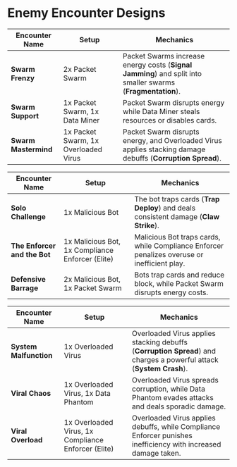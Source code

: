 # Enemy Encounter Designs

| **Encounter Name**         | **Setup**                                         | **Mechanics**                                                                                           |
|-----------------------------|--------------------------------------------------|---------------------------------------------------------------------------------------------------------|
| **Swarm Frenzy**           | 2x Packet Swarm                                  | Packet Swarms increase energy costs (**Signal Jamming**) and split into smaller swarms (**Fragmentation**). |
| **Swarm Support**          | 1x Packet Swarm, 1x Data Miner                   | Packet Swarm disrupts energy while Data Miner steals resources or disables cards.                       |
| **Swarm Mastermind**       | 1x Packet Swarm, 1x Overloaded Virus             | Packet Swarm disrupts energy, and Overloaded Virus applies stacking damage debuffs (**Corruption Spread**). |

| **Encounter Name**         | **Setup**                                         | **Mechanics**                                                                                           |
|-----------------------------|--------------------------------------------------|---------------------------------------------------------------------------------------------------------|
| **Solo Challenge**          | 1x Malicious Bot                                | The bot traps cards (**Trap Deploy**) and deals consistent damage (**Claw Strike**).                    |
| **The Enforcer and the Bot**| 1x Malicious Bot, 1x Compliance Enforcer (Elite)| Malicious Bot traps cards, while Compliance Enforcer penalizes overuse or inefficient play.             |
| **Defensive Barrage**       | 2x Malicious Bot, 1x Packet Swarm               | Bots trap cards and reduce block, while Packet Swarm disrupts energy costs.                             |

| **Encounter Name**         | **Setup**                                         | **Mechanics**                                                                                           |
|-----------------------------|--------------------------------------------------|---------------------------------------------------------------------------------------------------------|
| **System Malfunction**      | 1x Overloaded Virus                             | Overloaded Virus applies stacking debuffs (**Corruption Spread**) and charges a powerful attack (**System Crash**). |
| **Viral Chaos**             | 1x Overloaded Virus, 1x Data Phantom            | Overloaded Virus spreads corruption, while Data Phantom evades attacks and deals sporadic damage.       |
| **Viral Overload**          | 1x Overloaded Virus, 1x Compliance Enforcer (Elite) | Overloaded Virus applies debuffs, while Compliance Enforcer punishes inefficiency with increased damage taken. |
